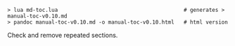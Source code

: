 ```
> lua md-toc.lua                                        # generates > manual-toc-v0.10.md
> pandoc manual-toc-v0.10.md -o manual-toc-v0.10.html   # html version
```

Check and remove repeated sections.

